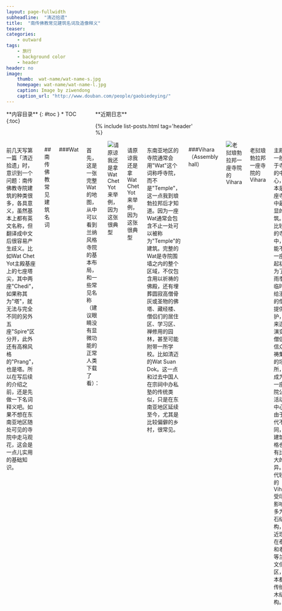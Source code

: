 ```yaml
---
layout: page-fullwidth
subheadline:  "清迈拾遗"
title:  "南传佛教常见建筑名词及造像释义"
teaser: 
categories:
    - outward
tags:
    - 旅行
    - background color
    - header
header: no
image:
    thumb:  wat-name/wat-name-s.jpg
    homepage: wat-name/wat-name-l.jpg
    caption: Image by ziwendong
    caption_url: "http://www.douban.com/people/gaobiedeying/"
---
```

<div class="row">
<div class="medium-4 medium-push-8 columns" markdown="1">
<div class="panel radius" markdown="1">
**内容目录**
{: #toc }
*  TOC
{:toc}
</div>
<div class="show-for-large-up">
<div class="panel radius 2" markdown="1">
**近期日志**

{% include list-posts.html tag='header' %}

</div>
</div>
</div><!-- /.medium-4.columns -->


<div class="medium-8 medium-pull-4 columns" markdown="1">


前几天写第一篇「清迈拾遗」时，意识到一个问题：南传佛教寺院建筑的种类很多，各具意义，虽然基本上都有英文名称，但翻译成中文后很容易产生歧义。比如Wat Chet Yot主殿基座上的七座塔尖，其中两座"Chedi"，如果称其为"塔"，就无法与完全不同的另外五座"Spire"区分开，此外还有高棉风格的"Prang"，也是塔。所以在写后续的介绍之前，还是先做一下名词释义吧。如果不想在东南亚地区随处可见的寺院中走马观花，这会是一点儿实用的基础知识。

##南传佛教常见建筑名词

###Wat

首先，这是一张完整Wat的地图，从中可以看到兰纳风格寺院的基本布局，和一些常见名称（建议眼睛没有显微功能的正常人类下载了看）：

<img src="{{ site.url}}/images/wat-name/wat-name (1).jpg" alt="请原谅我还是拿Wat Chet Yot来举例，因为这张很典型">

请原谅我还是拿Wat Chet Yot来举例，因为这张很典型

东南亚地区的寺院通常会用"Wat"这个词称呼寺院，而不是"Temple"，这一点我到琅勃拉邦后才知道。因为一座Wat通常会包含不止一处可以被称为"Temple"的建筑。完整的Wat是寺院围墙之内的整个区域，不仅包含用以祈祷的佛殿，还有埋葬圆寂高僧骨灰或圣物的佛塔、藏经楼、僧侣们的居住区、学习区、禅修用的园林，甚至可能附带一所学校。比如清迈的Wat Suan Dok。这一点和过去中国人在宗祠中办私塾的传统类似，只是在东南亚地区延续至今，尤其是比较偏僻的乡村，很常见。

###Vihara（Assembly hall）
    
<img src="{{ site.url }}/images/wat-name/wat-name (5).jpg" alt="老挝琅勃拉邦一座寺院的Vihara">

老挝琅勃拉邦一座寺院的Vihara

主殿。一般位于寺院的中心，基本是整座寺院中最明显的建筑。在比较大的寺院中，可能不止一座。起初是为了在雨季来临时，给漫游的僧侣提供庇护，后来逐渐演变为僧侣与信众祈祷集会的场所，也成为了一座寺院公共活动的中心。由于时代不同，其建筑风格也会有比较大的差异。年代较早的Vihara受印度影响，多为砖石结构，但近现代在泰北和老挝等兰纳文化区，基本都是传统的木结构。

###Ubosot 或 Bot （Ordination hall)
    
<img class="t10" src="{{ site.url }}/images/wat-name/wat-name (6).jpg" alt="清曼寺的Ubosot，Sima石放置得比较隐蔽">

清曼寺的Ubosot，Sima石放置得比较隐蔽

和主殿看上去非常类似，有时候比较小，然而往往更精致。其正面朝东，不过最明显的区分是四周会放置八个被称为Sima（或Sema）的石柱或石碑，每个角各两个，作为界石，以显示此区域的神圣。Ubosoth除了是僧侣和信众祈祷的空间，也是僧侣受戒和其它重要仪式举行之处，因此也是寺院里最神圣的建筑。或许称其为"主殿"更合适。

通常可以在这里看到精致的木雕，有些还绘有壁画，或者彩色玻璃拼贴。

###Chedi 
    
<img src="{{ site.url }}/images/wat-name/wat-name (2).jpg" alt="清迈Wat Umong 的Chedi">

清迈Wat Umong 的Chedi

东南亚地区对窣堵坡（Stupa）的称呼，但或许另一个音译"浮屠"更为人所知，是汉文化佛教寺院中常我们被称为"塔"的建筑之一。在不同的国家，窣堵坡也会有不同的形状，比如北海公园的白塔就是窣堵坡的一种，只不过是密宗的覆钵式。但由于是从僧侣的坟墓演变而来，所以基本仍是圆锥或半球形。南传佛教的Chedi有些有矩形基座，上部像一座钟。是寺院里非常神圣重要的建筑。在比较大的寺院里，有些Chedi会建得很高大，有时还会覆以金箔，镶嵌宝石。

最初Chedi只被用于收藏佛祖的传说中的圣物或遗骸，但后来慢慢也开始收藏一些高僧或伟大君主的骨灰。此外，我曾很多次见到孤零零的一座Chedi立在居民区路边，似乎是可以在寺院外单独建造的，只是没查到明确的解释。

Chedi中也有一些分类。比如Animis Chedi，一般建在寺院中重要的菩提树边，寓意佛祖悟道后向菩提树致敬处，或Ratana Ghara Chedi，建在菩提树下，寓意佛祖当年省悟南传佛教经典《阿毗达磨（Abhidharma)》处。

###Mandapa 或 Mondop
    
<img src="{{ site.url }}/images/wat-name/wat-name (7).jpg" alt="帕辛寺的Mondop，很精美华丽">

帕辛寺的Mondop，很精美华丽

在泰国更常被写为Mondop。最明显的一点是通常虽然不大，却很精致，有时会带很多柱子，一般呈方方正正的矩形，立于基座上。起初是在印度被用来歌舞敬神的殿堂，不过兰纳文化区域的Mondop是独立的建筑，不像印度和高棉是包含在佛殿内，但有一些保留了带有廊柱的形式。常被用来保存重要的器物，以及佛祖圣物。

###Ho Trai 
    
<img src="{{ site.url }}/images/wat-name/wat-name (8).jpg" alt="清曼寺的Ho Trai，不用时桥与建筑是分开的">

清曼寺的Ho Trai，不用时桥与建筑是分开的

寺院中的藏经阁。通常会以高高的砖砌支腿撑起，建在小池塘中，用以避免热带地区泛滥的昆虫对经书的损坏。因为传统的南传佛教经书并不是记录在纸上，而是书写于贝叶棕榈处理后的叶子上，所以防虫非常重要。建在水面上算是当时最简单经济的选择了。

---

{% include alert text='兰纳风格寺院的核心建筑就是这些，但泰国南部和泰北有比较大的差异，尤其是那些阿育陀耶王朝的古老佛寺，许多都属于高棉风格，比如曼谷黎明寺那座著名的高塔（Prang），在北部地区就找不到类似的。这部分待到写Ayuttahaya古城时再说。' %}

---

##南传佛教常见象征性造型：

###Phaya Naga 
    
<img src="{{ site.url }}/images/wat-name/wat-name (11).jpg" alt="那伽">

那伽，佛教的护法神之一。

为五头或七头眼镜蛇的形象，有时也有一头或三头的。头顶有角，常见于寺院或佛殿入口台阶两侧。形式很多，有时几个头连在一起，但也有一些从身体处分开，还有些是从Makara(摩伽罗，印度教与佛教中的一种象鼻神鱼）口中吐出。受汉文化影响，时常会因为形似被称为龙，但其实Naga没有爪子。

关于那伽的中英文介绍都很多，就不写了，大家可以自己查。

另外，除了寺院，那伽有时候也被用于船首。

###Phra Mae Thorani
    
<img src="{{ site.url }}/images/wat-name/wat-name (12).jpg" alt="Phra Mae Thorani">


大地女神。
    
通常是一个手挽长发的女性形象，有时在一些普通人家也可以看到，是非常受人喜爱的神。

传说佛祖在菩提树下悟道的过程中，魔王Mara试图阻止，于是派出自己的众多士兵和凶猛的野兽去恐吓他，甚至以妩媚的女儿去引诱他。所有的庇护神都在此刻离弃了佛祖，只有大地回应了佛祖的召唤，化身为一位长发姑娘，她以手挽发，洪水自发端涌出，冲走了Mara和他的部众。

因此大地女神同样是佛教的守护神之一，被视为充满母性的保护者，寓意平安与丰饶。信众会在干旱的季节向她祈雨或祈祷丰收。

###Dhamma wheel
    
<img src="{{ site.url }}/images/wat-name/wat-name (3).jpg" alt="法轮。帕延岛多云的清晨">

法轮。帕延岛多云的清晨
     
法轮，或达磨之轮。是一个在不同国家不同佛教类型中都看得到的意象。象征着众生解脱之道。有时只是一个轮子，有时轮子两边会各有一头鹿，寓意佛祖悟道后在鹿野苑举行的初次说法。

###Chofa
    
<img src="{{ site.url }}/images/wat-name/wat-name (4).jpg" alt="两侧檐角皆为Chofa">

两侧檐角皆为Chofa

常见于寺庙与宫殿的房顶，类似于汉文化建筑中的"鸱吻"。只是鸱吻虽然起初是鸟尾形状，后来随着北方文化的强势，逐渐失去了鸟的形象，演变为龙子之一。而在东南亚地区，Chofa则始终是头顶长有长角的鸟。

在能查到的资料中，据说Chofa是演变自佛教护法神迦楼罗（Garuda）。只是迦楼罗的形象通常是半人半鸟，它以那伽为食物，却会在吃掉那伽后为其毒死。直到那伽皈依佛祖他们才摆脱恩怨。

另外，泰国的国徽上那个带着翅膀的人，就是迦楼罗。

###Makara
    
<img src="{{ site.url }}/images/wat-name/wat-name (13).jpg" alt="Makara，Wat Lok Molee寺的这对很萌">

摩伽罗。Wat Lok Molee寺的这对很萌
  
在印度教神话中是恒河女神Ganges与海神伐楼拿的坐骑，其形象有时像长着象鼻的大鱼，有时则类似于鳄鱼。是那伽之外，另一种常被用来装饰寺院或佛殿楼梯的动物。除此之外，也时常与那伽一同出现，呈张开巨口吐出那伽状。

###Chinthe
    
<img src="{{ site.url }}/images/wat-name/wat-name (9).jpg" alt="守护Chedi的Chinthe">

守护Chedi的Chinthe
  
除了那伽、摩伽罗，另一种常见于寺院和佛塔入口处的动物，只是在泰国以狮子守护佛塔没有缅甸那么普遍。狮子在佛教中象征英勇无畏，但据不那么靠谱的维基说，Chinthe背后还有个俄狄浦斯式的哀怨故事：

据说曾经有个公主嫁给了一头狮子，但在有了一个儿子后，她抛弃了那头狮子。结果愤怒的狮子开始在她的王国内作乱。他们的儿子长大后，终于为民除害把狮子给杀了，可当他回家见到母亲，才知道原来他杀死的狮子也是他的父亲。所以后来他在寺院前立起了狮子的塑像，以忏悔自己的罪过。
   
{% include alert text='对此我只想说：和俄狄浦斯比，这哥们的忏悔方法真不赖～' %}

---

更多内容，欢迎关注 [「清迈拾遗」](http://www.douban.com/doulist/39444534/)豆列

